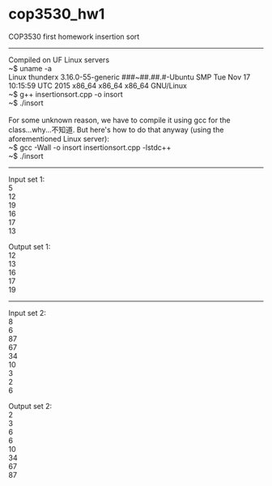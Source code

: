# cop3530_hw1
COP3530 first homework insertion sort

-------------------------------------
Compiled on UF Linux servers<br>
~$ uname -a<br>
Linux thunderx 3.16.0-55-generic ###~##.##.#-Ubuntu SMP Tue Nov 17 10:15:59 UTC 2015 x86_64 x86_64 x86_64 GNU/Linux<br>
~$ g++ insertionsort.cpp -o insort<br>
~$ ./insort<br>
<br>
For some unknown reason, we have to compile it using gcc for the class...why...不知道. But here's how to do that anyway (using the aforementioned Linux server):<br>
~$ gcc -Wall -o insort insertionsort.cpp -lstdc++ <br>
~$ ./insort<br>

-------------------------------------
Input set 1:<br>
5<br>
12<br>
19<br>
16<br>
17<br>
13<br>

Output set 1:<br>
12<br>
13<br>
16<br>
17<br>
19<br>

-------------------------------------
Input set 2:<br>
8<br>
6<br>
87<br>
67<br>
34<br>
10<br>
3<br>
2<br>
6<br>

Output set 2:<br>
2<br>
3<br>
6<br>
6<br>
10<br>
34<br>
67<br>
87<br>
